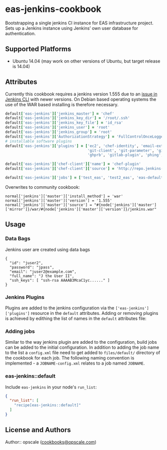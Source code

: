 # eas-jenkins-cookbook

Bootstrapping a single jenkins CI instance for EAS infrastructure project. Sets up a Jenkins instance using Jenkins’ own user database for authentication.

## Supported Platforms

- Ubuntu 14.04 (may work on other versions of Ubuntu, but target release is 14.04)

## Attributes
Currently this cookbook requires a jenkins version 1.555 due to an [issue in Jenkins CLI](https://issues.jenkins-ci.org/browse/JENKINS-22346) with newer versions. On Debian based operating systems the use of the WAR based installing is therefore necessary. 

```rb
default['eas-jenkins']['jenkins_master'] = 'chef'
default['eas-jenkins']['jenkins_key_dir'] = '/root/.ssh'
default['eas-jenkins']['jenkins_key_file'] = 'id_rsa'
default['eas-jenkins']['jenkins_user'] = 'root'
default['eas-jenkins']['jenkins_group'] = 'root'
default['eas-jenkins']['AuthorizationStrategy'] = 'FullControlOnceLoggedInAuthorizationStrategy'
# installable software plugins
default['eas-jenkins']['plugins'] = ['ec2', 'chef-identity', 'email-ext', 'ruby-runtime',
                                     'git-client', 'git-parameter', 'git', 'github-api', 'github',
                                     'ghprb', 'gitlab-plugin', 'phing', 'repo', 'token-macro']

default['eas-jenkins']['chef-client']['name'] = 'chef-plugin'
default['eas-jenkins']['chef-client']['source'] = 'http://repo.jenkins-ci.org/releases/org/jenkins-ci/ruby-plugins/chef/0.1.1/chef-0.1.1.hpi'

default['eas-jenkins']['jobs'] = ['test_eas', 'test2_eas', 'eas-defaultd7', 'test_eas_demosite']
```
Overwrites to community cookbook:
```
normal['jenkins']['master']['install_method'] = 'war'
normal['jenkins']['master']['version'] = '1.555'
normal['jenkins']['master']['source'] = "#{node['jenkins']['master']['mirror']}/war/#{node['jenkins']['master']['version']}/jenkins.war"
```
## Usage

### Data Bags
Jenkins user are created using data bags
```
{
  "id": "juser2",
  "password": "jpass",
  "email": "juser2@example.com",
  "full_name": "J the User II",
  "ssh_keys": [ "ssh-rsa AAAAB3McaC1yc......" ]
}
```

### Jenkins Plugins

Plugins are added to the jenkins configuration via the `['eas-jenkins']['plugins']` resource in the `default` attributes. Adding or removing plugins is achieved by edithing the list of names in the `default` attributes file:

### Adding jobs

Similar to the way jenkins plugin are added to the configuration, build jobs can be added to the initial configuration.
In addition to adding the job name to the list a `config.xml` file need to get added to `files/default/` directory of the cookbook for each job. The following naming convention is implemented - a `JOBNAME-config.xml` relates to a job named `JOBNAME`. 


### eas-jenkins::default

Include `eas-jenkins` in your node's `run_list`:

```json
{
  "run_list": [
    "recipe[eas-jenkins::default]"
  ]
}
```

## License and Authors

Author:: opscale (<cookbooks@opscale.com>)
